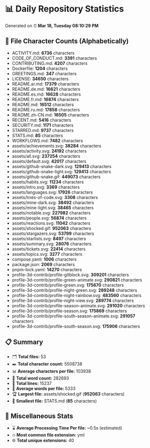 # 📊 Daily Repository Statistics
Generated on ⏰ **Mar 18, Tuesday 08:10:29 PM**

## 📂 File Character Counts (Alphabetically)
- ACTIVITY.md: **6736** characters
- CODE_OF_CONDUCT.md: **3391** characters
- CONTRIBUTING.md: **4207** characters
- Dockerfile: **1204** characters
- GREETINGS.md: **347** characters
- LICENSE: **34650** characters
- README.ar.md: **17379** characters
- README.de.md: **16621** characters
- README.es.md: **16628** characters
- README.fr.md: **16874** characters
- README.md: **16512** characters
- README.ru.md: **17858** characters
- README.zh-CN.md: **16505** characters
- RECENT.md: **5416** characters
- SECURITY.md: **1171** characters
- STARRED.md: **9737** characters
- STATS.md: **85** characters
- WORKFLOWS.md: **7482** characters
- assets/achievements.svg: **38284** characters
- assets/activity.svg: **24192** characters
- assets/all.svg: **237254** characters
- assets/default.svg: **42017** characters
- assets/github-snake-dark.svg: **129413** characters
- assets/github-snake-light.svg: **129413** characters
- assets/github-snake.gif: **449073** characters
- assets/habits.svg: **11234** characters
- assets/intro.svg: **3369** characters
- assets/languages.svg: **17926** characters
- assets/lines-of-code.svg: **3308** characters
- assets/mine-dark.svg: **38492** characters
- assets/mine-light.svg: **38465** characters
- assets/notable.svg: **227982** characters
- assets/people.svg: **56874** characters
- assets/reactions.svg: **11042** characters
- assets/shocked.gif: **952063** characters
- assets/stargazers.svg: **53799** characters
- assets/starlists.svg: **8497** characters
- assets/summary.svg: **28076** characters
- assets/tickets.svg: **22414** characters
- assets/topics.svg: **3277** characters
- compose.yaml: **1006** characters
- package.json: **2069** characters
- pnpm-lock.yaml: **14270** characters
- profile-3d-contrib/profile-gitblock.svg: **309201** characters
- profile-3d-contrib/profile-green-animate.svg: **290821** characters
- profile-3d-contrib/profile-green.svg: **175670** characters
- profile-3d-contrib/profile-night-green.svg: **289248** characters
- profile-3d-contrib/profile-night-rainbow.svg: **483560** characters
- profile-3d-contrib/profile-night-view.svg: **289774** characters
- profile-3d-contrib/profile-season-animate.svg: **291020** characters
- profile-3d-contrib/profile-season.svg: **175869** characters
- profile-3d-contrib/profile-south-season-animate.svg: **291057** characters
- profile-3d-contrib/profile-south-season.svg: **175906** characters

## 📋 Summary
- 🗂️ **Total files:** 53
- ✒️ **Total character count:** 5508738
- 📊 **Average characters per file:** 103938
- 📝 **Total word count:** 282693
- 🧾 **Total lines:** 15237
- 📐 **Average words per file:** 5333
- 🏆 **Largest file:** assets/shocked.gif (**952063** characters)
- 🥉 **Smallest file:** STATS.md (**85** characters)

## 🌟 Miscellaneous Stats
- ⌛ **Average Processing Time Per file:** ~0.5s (estimated)
- 🔥 **Most common file extension:** yml
- 🌐 **Total unique extensions:** 40
